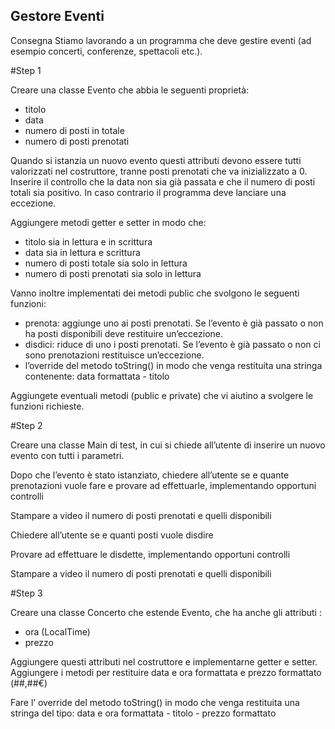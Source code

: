 ## Gestore Eventi

Consegna
Stiamo lavorando a un programma che deve gestire eventi (ad esempio concerti, conferenze, spettacoli etc.).

#Step 1

Creare una classe Evento che abbia le seguenti proprietà:
- titolo
- data
- numero di posti in totale
- numero di posti prenotati
  
Quando si istanzia un nuovo evento questi attributi devono essere tutti valorizzati nel costruttore, tranne posti prenotati che va inizializzato a 0.
Inserire il controllo che la data non sia già passata e che il numero di posti totali sia positivo. In caso contrario il programma deve lanciare una eccezione.

Aggiungere metodi getter e setter in modo che:
- titolo sia in lettura e in scrittura
- data sia in lettura e scrittura
- numero di posti totale sia solo in lettura
- numero di posti prenotati sia solo in lettura

Vanno inoltre implementati dei metodi public che svolgono le seguenti funzioni:
- prenota: aggiunge uno ai posti prenotati. Se l’evento è già passato o non ha posti disponibili deve restituire un’eccezione.
- disdici: riduce di uno i posti prenotati. Se l’evento è già passato o non ci sono prenotazioni restituisce un’eccezione.
- l’override del metodo toString() in modo che venga restituita una stringa contenente: data formattata - titolo
  
Aggiungete eventuali metodi (public e private) che vi aiutino a svolgere le funzioni richieste.

#Step 2

Creare una classe Main di test, in cui si chiede all’utente di inserire un nuovo evento con tutti i parametri.

Dopo che l’evento è stato istanziato, chiedere all’utente se e quante prenotazioni vuole fare e provare ad effettuarle, implementando opportuni controlli

Stampare a video il numero di posti prenotati e quelli disponibili

Chiedere all’utente se e quanti posti vuole disdire

Provare ad effettuare le disdette, implementando opportuni controlli

Stampare a video il numero di posti prenotati e quelli disponibili

#Step 3

Creare una classe Concerto che estende Evento, che ha anche gli attributi :
- ora (LocalTime)
- prezzo
  
Aggiungere questi attributi nel costruttore e implementarne getter e setter.
Aggiungere i metodi per restituire data e ora formattata e prezzo formattato (##,##€)

Fare l’ override del metodo toString() in modo che venga restituita una stringa del tipo: data e ora formattata - titolo - prezzo formattato
